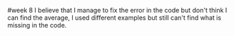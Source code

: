 #week 8
I believe that I manage to fix the error in the code but don't think I can find the average, I used different examples but still can't find what is missing in the code.
